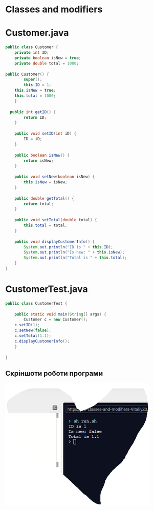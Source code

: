 # Classes and modifiers 

# Customer.java
```java
public class Сustomer {
	private int ID;
	private boolean isNew = true;
	private double total = 1000;
	
public Сustomer() {
		super();
		this.ID = 1;
    this.isNew = true;
    this.total = 1000;
	}

  public int getID() {
		return ID;
	}

	public void setID(int iD) {
		ID = iD;
	}

	public boolean isNew() {
		return isNew;
	}

	public void setNew(boolean isNew) {
		this.isNew = isNew;
	}

	public double getTotal() {
		return total;
	}

	public void setTotal(double total) {
		this.total = total;
	}

	public void displayCustomerInfo() {
		System.out.println("ID is " + this.ID);
		System.out.println("Is new: " + this.isNew);
		System.out.println("Total is " + this.total);
	}
} 
```


# CustomerTest.java
```java
public class CustomerTest {

	public static void main(String[] args) {
		Сustomer c = new Сustomer();
    c.setID(1);
    c.setNew(false);
    c.setTotal(1.1);
    c.displayCustomerInfo();
	}

}
```

## Скріншоти роботи програми
![](https://github.com/ppc-ntu-khpi/35---classes-and-modifiers-VitaliyZ3/blob/main/Solution/HAIPOVO.png)
